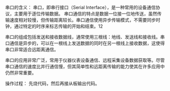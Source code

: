 串口的含义：
串口，即串行接口（Serial Interface），是一种常用的设备通信协议，主要用于逐位传输数据。‌ 串口通信的特点是数据一位接一位地传送，虽然传输速度相对较慢，但传输距离较长。串口通信使用异步传输模式，不需要同步时钟，通过特定的时序来标志传输的开始和结束。‌12

串口的组成包括发送和接收数据线，通常使用三根线：地线、发送线和接收线。串口通信是异步的，可以在一根线上发送数据的同时在另一根线上接收数据，这使得串口非常适合远距离通信。

串口的应用非常广泛，常用于仪器仪表设备通信、远程采集设备数据获取等。尽管串口通信的速度比并行通信慢，但其简单性和远距离传输的能力使其在许多应用中仍然非常重要。

操作过程：
先烧代码，然后再接从板输出代码。